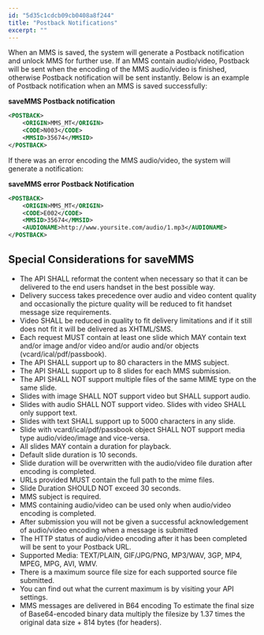 ```yaml
---
id: "5d35c1cdcb09cb0408a8f244"
title: "Postback Notifications"
excerpt: ""
---
```

When an MMS is saved, the system will generate a Postback notification and unlock MMS for further use. If an MMS contain audio/video, Postback will be sent when the encoding of the MMS audio/video is finished, otherwise Postback notification will be sent instantly. Below is an example of Postback notification when an MMS is saved successfully:

**saveMMS Postback notification**
```xml
<POSTBACK>
    <ORIGIN>MMS_MT</ORIGIN>
    <CODE>N003</CODE>
    <MMSID>35674</MMSID>
</POSTBACK>
```


If there was an error encoding the MMS audio/video, the system will generate a notification:

**saveMMS error Postback Notification**
```xml
<POSTBACK>
    <ORIGIN>MMS_MT</ORIGIN>
    <CODE>E002</CODE>
    <MMSID>35674</MMSID>
    <AUDIONAME>http://www.yoursite.com/audio/1.mp3</AUDIONAME>
</POSTBACK>
```


## Special Considerations for saveMMS

  - The API SHALL reformat the content when necessary so that it can be delivered to the end users handset in the best possible way.
  - Delivery success takes precedence over audio and video content quality and occasionally the picture quality will be reduced to fit handset message size requirements.
  - Video SHALL be reduced in quality to fit delivery limitations and if it still does not fit it will be delivered as XHTML/SMS.
  - Each request MUST contain at least one slide which MAY contain text and/or image and/or video and/or audio and/or objects (vcard/ical/pdf/passbook).
  - The API SHALL support up to 80 characters in the MMS subject.
  - The API SHALL support up to 8 slides for each MMS submission.
  - The API SHALL NOT support multiple files of the same MIME type on the same slide.
  - Slides with image SHALL NOT support video but SHALL support audio.
  - Slides with audio SHALL NOT support video. Slides with video SHALL only support text.
  - Slides with text SHALL support up to 5000 characters in any slide.
  - Slide with vcard/ical/pdf/passbook object SHALL NOT support media type audio/video/image and vice-versa.
  - All slides MAY contain a duration for playback.
  - Default slide duration is 10 seconds.
  - Slide duration will be overwritten with the audio/video file duration after encoding is completed.
  - URLs provided MUST contain the full path to the mime files.
  - Slide Duration SHOULD NOT exceed 30 seconds.
  - MMS subject is required.
  - MMS containing audio/video can be used only when audio/video encoding is completed.
  - After submission you will not be given a successful acknowledgement of audio/video encoding when a message is submitted
  - The HTTP status of audio/video encoding after it has been completed will be sent to your Postback URL.
  - Supported Media: TEXT/PLAIN, GIF/JPG/PNG, MP3/WAV, 3GP, MP4, MPEG, MPG, AVI, WMV.
  - There is a maximum source file size for each supported source file submitted.
  - You can find out what the current maximum is by visiting your API settings.
  - MMS messages are delivered in B64 encoding To estimate the final size of Base64-encoded binary data multiply the filesize by 1.37 times the original data size + 814 bytes (for headers).